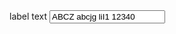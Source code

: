 <div class="au-body au-body--dark">
  <label for="text-input-block--dark">label text</label>
  <input class="au-text-input au-text-input--dark au-text-input--block" name="text-input-block--dark" id="text-input-block--dark" type="text" value="ABCZ abcjg liI1 12340">
</div>
